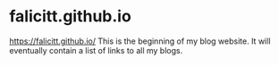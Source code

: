 # falicitt.github.io

https://falicitt.github.io/
This is the beginning of my blog website.
It will eventually contain a list of links to all my blogs.
